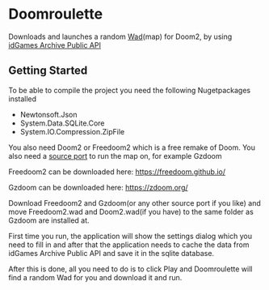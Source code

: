 # Doomroulette
Downloads and launches a random [Wad](https://en.wikipedia.org/wiki/Doom_WAD)(map) for Doom2, by using [idGames Archive Public API](https://legacy.doomworld.com/idgames/api/)

## Getting Started

To be able to compile the project you need the following Nugetpackages installed
- Newtonsoft.Json
- System.Data.SQLite.Core
- System.IO.Compression.ZipFile

You also need Doom2 or Freedoom2 which is a free remake of Doom.
You also need a [source port](https://en.wikipedia.org/wiki/Source_port) to run the map on, for example Gzdoom

Freedoom2 can be downloaded here:
https://freedoom.github.io/

Gzdoom can be downloaded here:
https://zdoom.org/

Download Freedoom2 and Gzdoom(or any other source port if you like) and move Freedoom2.wad and Doom2.wad(if you have) to the same folder as Gzdoom are installed at.

First time you run, the application will show the settings dialog which you need to fill in and after that the application needs to cache the data from idGames Archive Public API and save it in the sqlite database.

After this is done, all you need to do is to click Play and Doomroulette will find a random Wad for you and download it and run.
